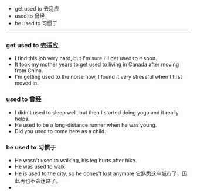 - get used to 去适应
- used to 曾经
- be used to 习惯于

--- 
### get used to 去适应


- I find this job very hard, but I'm sure I'll get used to it soon.
- It took my mother years to get used to living in Canada after moving from China.
- I'm getting used to the noise now, I found it very stressful when I first moved in.

### used to 曾经

- I didn't used to sleep well,  but then I started doing yoga and it really helps.
- He used to be a long-distance runner when he was young.
- Did you used to come here as a child.

### be used to 习惯于
- He wasn't used to walking, his leg hurts after hike.
- He was used to walk
- He is used to the city, so he dones't lost anymore 它熟悉这座城市了，因此再也不会迷路了。
- 